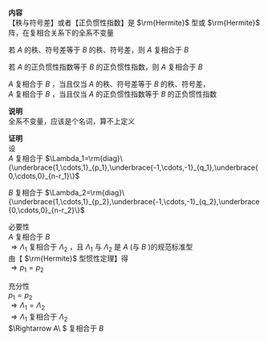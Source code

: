 **内容**  
【秩与符号差】或者【正负惯性指数】是 $\rm{Hermite}$ 型或 $\rm{Hermite}$ 阵，在复相合关系下的全系不变量  
  
若 $A$ 的秩、符号差等于 $B$ 的秩、符号差，则 $A$ 复相合于 $B$  
  
若 $A$ 的正负惯性指数等于 $B$ 的正负惯性指数，则 $A$ 复相合于 $B$  
  
 $A$ 复相合于 $B$ ，当且仅当 $A$ 的秩、符号差等于 $B$ 的秩、符号差，  
 $A$ 复相合于 $B$ ，当且仅当 $A$ 的正负惯性指数等于 $B$ 的正负惯性指数  
  
**说明**  
全系不变量，应该是个名词，算不上定义  
  
**证明**  
设  
 $A$ 复相合于 $\Lambda_1=\rm{diag}\{\underbrace{1,\cdots,1}_{p_1},\underbrace{-1,\cdots,-1}_{q_1},\underbrace{0,\cdots,0}_{n-r_1}\}$  
  
 $B$ 复相合于 $\Lambda_2=\rm{diag}\{\underbrace{1,\cdots,1}_{p_2},\underbrace{-1,\cdots,-1}_{q_2},\underbrace{0,\cdots,0}_{n-r_2}\}$  
  
必要性  
 $A$ 复相合于 $B$  
 $\Rightarrow \Lambda_1$ 复相合于 $\Lambda_2$ ，且 $\Lambda_1$ 与 $\Lambda_2$ 是 $A$ (与 $B$ )的规范标准型  
由【 $\rm{Hermite}$ 型惯性定理】得  
 $\Rightarrow p_1=p_2$  
  
充分性  
 $p_1=p_2$  
 $\Rightarrow \Lambda_1=\Lambda_2$  
 $\Rightarrow \Lambda_1$ 复相合于 $\Lambda_2$  
 $\Rightarrow A\ $ 复相合于 $B$  
  
